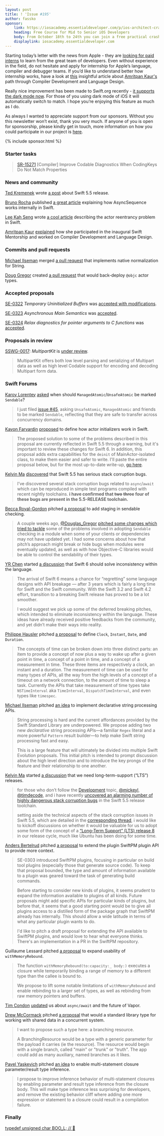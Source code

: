 ```yaml
---
layout: post
title: ! 'Issue #195'
author: fassko
sponsor:
    link: https://iosacademy.essentialdeveloper.com/p/ios-architect-crash-course-swbe1c9/
    heading: Free Course for Mid to Senior iOS Developers
    body: From October 18th to 24th you can join a free practical crash course for iOS devs who want to become complete senior developers.
    displaylink: iosacademy.essentialdeveloper.com
---
```


Starting today’s letter with the news from Apple - they are [looking for paid interns](https://twitter.com/jckarter/status/1441445811523502088) to learn from the great team of developers. Even without experience in the field, do not hesitate and apply for internship for Apple’s language, compiler and debugger teams. If you’d like to understand better how internship works, have a look at [this](https://forums.swift.org/t/swift-mentorship-compiler-language-design/52522) insightful article about [Amritpan Kaur's](https://twitter.com/Amritpan) path through Compiler Development and Language Design.

Really nice improvement has been made to Swift.org recently - [it supports the dark mode now](https://forums.swift.org/t/swift-org-in-dark-mode/52495). For those of you using dark mode of iOS it will automatically switch to match. I hope you’re enjoying this feature as much as I do.

As always I wanted to appreciate support from our sponsors. Without you this newsletter won’t exist, thank you very much. If anyone of you is open for sponsorship, please kindly get in touch, more information on how you could participate in our project is [here](https://swiftweeklybrief.com/sponsorship/).

<!--excerpt-->

{% include sponsor.html %}

### Starter tasks

> [SR-15271](https://bugs.swift.org/browse/SR-15271) [Compiler] Improve Codable Diagnostics When CodingKeys Do Not Match Properties

### News and community

[Ted Kremenek](https://twitter.com/tkremenek) wrote [a post](https://swift.org/blog/swift-5-5-released/) about Swift 5.5 release.

[Bruno Rocha](https://twitter.com/rockbruno_) published [a great article](https://swiftrocks.com/how-asyncsequence-works-internally-in-swift) explaining how AsyncSequence works internally in Swift.

[Lee Kah Seng](https://twitter.com/Lee_Kah_Seng) wrote [a cool article](https://swiftsenpai.com/swift/actor-reentrancy-problem/) describing the actor reentrancy problem in Swift.

[Amritpan Kaur](https://twitter.com/Amritpan) [explained](https://forums.swift.org/t/swift-mentorship-compiler-language-design/52522) how she participated in the inaugural Swift Mentorship and worked on Compiler Development and Language Design.

### Commits and pull requests

[Michael Ilseman](https://github.com/milseman) merged [a pull request](https://github.com/apple/swift/pull/38922) that implements native normalization for String.

[Doug Gregor](https://twitter.com/dgregor79) created [a pull request](https://github.com/apple/swift/pull/39609) that would back-deploy `@objc` actor types.

### Accepted proposals

[SE-0322](https://github.com/apple/swift-evolution/blob/main/proposals/0322-temporary-buffers.md) *Temporary Uninitialized Buffers* was [accepted with modifications](https://forums.swift.org/t/accepted-with-modifications-se-0322-temporary-uninitialized-buffers/52532).

[SE-0323](https://github.com/apple/swift-evolution/blob/main/proposals/0323-async-main-semantics.md) *Asynchronous Main Semantics* was [accepted](https://forums.swift.org/t/accepted-se-0323-asynchronous-main-semantics/52531).

[SE-0324](https://github.com/apple/swift-evolution/blob/main/proposals/0324-c-lang-pointer-arg-conversion.md) *Relax diagnostics for pointer arguments to C functions* was [accepted](https://forums.swift.org/t/accepted-se-0324-relax-diagnostics-for-pointer-arguments-to-c-functions/52599).

### Proposals in review

[SSWG-0017](https://github.com/swift-server/sswg/blob/main/proposals/0017-multipart-kit.md): *MultipartKit* is [under review](https://forums.swift.org/t/sswg-0017-multipartkit/52586).

> MultipartKit offers both low level parsing and serializing of Multipart data as well as high level Codable support for encoding and decoding Multipart form data.

### Swift Forums

[Karoy Lorentey](https://twitter.com/lorentey) [asked](https://forums.swift.org/t/when-should-managedatomic-unsafeatomic-be-marked-sendable/52321) when should `ManagedAtomic`/`UnsafeAtomic` be marked `Sendable`?

> I just filed [issue #45](https://github.com/apple/swift-atomics/issues/45), asking `UnsafeAtomic`, `ManagedAtomic` and friends to be marked `Sendable`, reflecting that they are safe to transfer across concurrency domains.

[Kavon Farvardin](https://twitter.com/call1cc) [proposed](https://forums.swift.org/t/proposal-actor-initializers-and-deinitializers/52322) to define how actor initializers work in Swift.

> The proposed solution to some of the problems described in this proposal are currently reflected in Swift 5.5 through a warning, but it's important to review these changes for Swift 6. In addition, this proposal adds extra capabilities for the `deinit` of MainActor-isolated class, to make them easier and safer to write. I'll paste the entire proposal below, but for the most up-to-date write-up, [go here](https://github.com/kavon/swift-evolution/blob/actor-init-proposal2/proposals/nnnn-actor-initializers.md).

[Kelvin Ma](https://github.com/kelvin13) [discovered](https://forums.swift.org/t/swift-5-5-has-serious-stack-corruption-bugs/52344) that Swift 5.5 has serious stack corruption bugs.

> I’ve discovered several stack corruption bugs related to `async`/`await` which can be reproduced in simple test programs compiled with recent nightly toolchains. **i have confirmed that ~~two~~  ~~three~~ four of these bugs are present in the 5.5-RELEASE toolchain.**

[Becca Royal-Gordon](https://forums.swift.org/u/beccadax) pitched [a proposal](https://forums.swift.org/t/pitch-2-staging-in-sendable-checking/52413) to add staging in sendable checking.

> A couple weeks ago, [@Douglas_Gregor](https://forums.swift.org/u/douglas_gregor) [pitched some changes which tried to tackle](https://forums.swift.org/t/pitch-staging-in-sendable-checking/51341) some of the problems involved in adopting `Sendable` checking in a module when some of your clients or dependencies may not have updated yet. I had some concerns about how that pitch’s approach might break or hide bugs when modules were eventually updated, as well as with how Objective-C libraries would be able to control the sendability of their types.

[YR Chen](https://forums.swift.org/u/stevapple) started [a discussion](https://forums.swift.org/t/upon-swift-6-solve-inconsistency-within-the-language/52437) that Swift 6 should solve inconsistency within the language.

> The arrival of Swift 6 means a chance for “regretting” some language designs with API breakage — after 3 years which is fairly a long time for Swift and the Swift community. With the Swift 3.2 and Swift 4.2 effort, transition to a breaking Swift release has proved to be a lot smoother.
>
> I would suggest we pick up some of the deferred breaking pitches, which intended to eliminate inconsistency within the language. These ideas have already received positive feedbacks from the community, and yet didn’t make their ways into reality.

[Philippe Hausler](https://forums.swift.org/u/philippe_hausler) pitched [a proposal](https://forums.swift.org/t/pitch-clock-instant-date-and-duration/52451) to define `Clock`, `Instant`, `Date`, and `Duration`.

> The concepts of time can be broken down into three distinct parts: an item to provide a concept of now plus a way to wake up after a given point in time, a concept of a point in time, and a concept of a measurement in time. These three items are respectively a clock, an instant and a duration. The measurement of time can be used for many types of APIs, all the way from the high levels of a concept of a timeout on a network connection, to the amount of time to sleep a task. Currently the APIs that take measurement of time types take `NSTimeInterval` aka `TimeInterval`, `DispatchTimeInterval`, and even types like `timespec`.

[Michael Ilseman](https://twitter.com/Ilseman) pitched [an idea](https://forums.swift.org/t/declarative-string-processing-overview/52459) to implement declarative string processing APIs.

> String processing is hard and the current affordances provided by the Swift Standard Library are underpowered. We propose adding two new _declarative_ string processing APIs—a familiar `Regex` literal and a more powerful `Pattern` result builder—to help make Swift string processing fast and easy.
>
> This is a large feature that will ultimately be divided into multiple Swift Evolution proposals. This initial pitch is intended to prompt discussion about the high level direction and to introduce the key prongs of the feature and their relationship to one another.

[Kelvin Ma](https://github.com/kelvin13) started [a discussion](https://forums.swift.org/t/we-need-long-term-support-lts-releases/52462) that we need long-term-support (“LTS”) releases.

> for those who don’t follow the [Development](https://forums.swift.org/c/development) topic, [@mickeyl](https://forums.swift.org/u/mickeyl), [@timdecode](https://forums.swift.org/u/timdecode), and i have recently [uncovered an alarming number of highly dangerous stack corruption bugs](https://forums.swift.org/t/swift-5-5-has-serious-stack-corruption-bugs/52344) in the Swift 5.5 release toolchain.
>
> setting aside the technical aspects of the stack corruption issues in Swift 5.5, which are detailed in the [corresponding thread](https://forums.swift.org/t/swift-5-5-has-serious-stack-corruption-bugs/52344), i would like to kickoff discussions on whether it would be valuable for us to adopt some form of the concept of a [“Long-Term Support” (LTS) release 8](https://en.wikipedia.org/wiki/Long-term_support) in our release cycle, much like Ubuntu has been doing for some time.

[Anders Bertelrud](https://forums.swift.org/u/abertelrud) pitched [a proposal](https://forums.swift.org/t/pitch-additional-api-available-to-swiftpm-plugins/52494) to extend the plugin SwiftPM plugin API to provide more context.

> SE-0303 introduced SwiftPM plugins, focusing in particular on build tool plugins (especially those that generate source code). To keep that proposal bounded, the type and amount of information available to a plugin was geared toward the task of generating build commands.
>
> Before starting to consider new kinds of plugins, it seems prudent to expand the information available to plugins of all kinds. Future proposals might add specific APIs for particular kinds of plugins, but before that, it seems that a good starting point would be to give all plugins access to a distilled form of the package graph that SwiftPM already has internally. This should allow a wide latitude in terms of what any particular plugin wants to do.
>
> I'd like to pitch a draft proposal for extending the API available to SwiftPM plugins, and would love to hear what everyone thinks. There's an implementation in a PR in the SwiftPM repository.

Guillaume Lessard pitched [a proposal](https://forums.swift.org/t/pitch-expand-usability-of-withmemoryrebound/52500) to expand usability of `withMemoryRebound`.

> The function `withMemoryRebound(to:capacity:_ body:)` executes a closure while temporarily binding a range of memory to a different type than the callee is bound to.  
>
>We propose to lift some notable limitations of `withMemoryRebound` and enable rebinding to a larger set of types, as well as rebinding from raw memory pointers and buffers.

[Tim Condon](https://twitter.com/0xTim) [updated](https://forums.swift.org/t/async-await-and-the-future-of-vapor/52590) us about `async/await` and the future of Vapor.

[Drew McCormack](https://forums.swift.org/u/drewmccormack) pitched [a proposal](https://forums.swift.org/t/proposal-a-standard-library-type-for-working-with-shared-data-in-a-concurrent-system/52603) that would a standard library type for working with shared data in a concurrent system.

> I want to propose such a type here: a branching resource.
>
> A BranchingResource would be a type with a generic parameter for the payload it carries (ie the resource). The resource would begin with a single branch, called "main" or "trunk" or "truth". The app could add as many auxiliary, named branches as it likes.

[Pavel Yaskevich](https://twitter.com/pyaskevich) pitched [an idea](https://forums.swift.org/t/pitch-enable-multi-statement-closure-parameter-result-type-inference/52619) to enable multi-statement closure parameter/result type inference.

> I propose to improve inference behavior of multi-statement closures by enabling parameter and result type inference from the closure body. This will make type inference less surprising for developers, and remove the existing behavior cliff where adding one more expression or statement to a closure could result in a compilation failure.

### Finally

[typedef unsigned char BOO_L; // 👻](https://twitter.com/jckarter/status/1444003858468855816)
